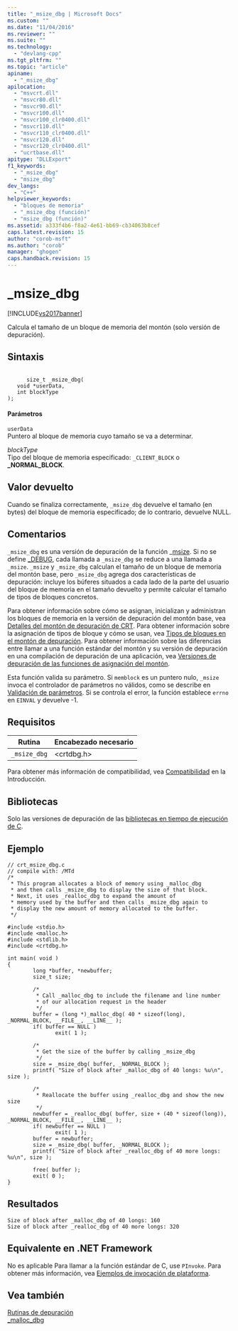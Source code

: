 ```yaml
---
title: "_msize_dbg | Microsoft Docs"
ms.custom: ""
ms.date: "11/04/2016"
ms.reviewer: ""
ms.suite: ""
ms.technology: 
  - "devlang-cpp"
ms.tgt_pltfrm: ""
ms.topic: "article"
apiname: 
  - "_msize_dbg"
apilocation: 
  - "msvcrt.dll"
  - "msvcr80.dll"
  - "msvcr90.dll"
  - "msvcr100.dll"
  - "msvcr100_clr0400.dll"
  - "msvcr110.dll"
  - "msvcr110_clr0400.dll"
  - "msvcr120.dll"
  - "msvcr120_clr0400.dll"
  - "ucrtbase.dll"
apitype: "DLLExport"
f1_keywords: 
  - "_msize_dbg"
  - "msize_dbg"
dev_langs: 
  - "C++"
helpviewer_keywords: 
  - "bloques de memoria"
  - "_msize_dbg (función)"
  - "msize_dbg (función)"
ms.assetid: a333f4b6-f8a2-4e61-bb69-cb34063b8cef
caps.latest.revision: 15
author: "corob-msft"
ms.author: "corob"
manager: "ghogen"
caps.handback.revision: 15
---
```

# _msize_dbg
[!INCLUDE[vs2017banner](../../assembler/inline/includes/vs2017banner.md)]

Calcula el tamaño de un bloque de memoria del montón \(solo versión de depuración\).  
  
## Sintaxis  
  
```  
  
      size_t _msize_dbg(  
   void *userData,  
   int blockType   
);  
```  
  
#### Parámetros  
 `userData`  
 Puntero al bloque de memoria cuyo tamaño se va a determinar.  
  
 *blockType*  
 Tipo del bloque de memoria especificado: `_CLIENT_BLOCK` o **\_NORMAL\_BLOCK**.  
  
## Valor devuelto  
 Cuando se finaliza correctamente, `_msize_dbg` devuelve el tamaño \(en bytes\) del bloque de memoria especificado; de lo contrario, devuelve NULL.  
  
## Comentarios  
 `_msize_dbg` es una versión de depuración de la función \_[msize](../../c-runtime-library/reference/msize.md).  Si no se define [\_DEBUG](../../c-runtime-library/debug.md), cada llamada a `_msize_dbg` se reduce a una llamada a `_msize`.  `_msize` y `_msize_dbg` calculan el tamaño de un bloque de memoria del montón base, pero `_msize_dbg` agrega dos características de depuración: incluye los búferes situados a cada lado de la parte del usuario del bloque de memoria en el tamaño devuelto y permite calcular el tamaño de tipos de bloques concretos.  
  
 Para obtener información sobre cómo se asignan, inicializan y administran los bloques de memoria en la versión de depuración del montón base, vea [Detalles del montón de depuración de CRT](../Topic/CRT%20Debug%20Heap%20Details.md).  Para obtener información sobre la asignación de tipos de bloque y cómo se usan, vea [Tipos de bloques en el montón de depuración](../Topic/CRT%20Debug%20Heap%20Details.md#BKMK_Types_of_blocks_on_the_debug_heap).  Para obtener información sobre las diferencias entre llamar a una función estándar del montón y su versión de depuración en una compilación de depuración de una aplicación, vea [Versiones de depuración de las funciones de asignación del montón](../Topic/Debug%20Versions%20of%20Heap%20Allocation%20Functions.md).  
  
 Esta función valida su parámetro.  Si `memblock` es un puntero nulo, `_msize` invoca el controlador de parámetros no válidos, como se describe en [Validación de parámetros](../../c-runtime-library/parameter-validation.md).  Si se controla el error, la función establece `errno` en `EINVAL` y devuelve \-1.  
  
## Requisitos  
  
|Rutina|Encabezado necesario|  
|------------|--------------------------|  
|`_msize_dbg`|\<crtdbg.h\>|  
  
 Para obtener más información de compatibilidad, vea [Compatibilidad](../../c-runtime-library/compatibility.md) en la Introducción.  
  
## Bibliotecas  
 Solo las versiones de depuración de las [bibliotecas en tiempo de ejecución de C](../../c-runtime-library/crt-library-features.md).  
  
## Ejemplo  
  
```  
// crt_msize_dbg.c  
// compile with: /MTd  
/*  
 * This program allocates a block of memory using _malloc_dbg  
 * and then calls _msize_dbg to display the size of that block.  
 * Next, it uses _realloc_dbg to expand the amount of  
 * memory used by the buffer and then calls _msize_dbg again to  
 * display the new amount of memory allocated to the buffer.  
 */  
  
#include <stdio.h>  
#include <malloc.h>  
#include <stdlib.h>  
#include <crtdbg.h>  
  
int main( void )  
{  
        long *buffer, *newbuffer;  
        size_t size;  
  
        /*   
         * Call _malloc_dbg to include the filename and line number  
         * of our allocation request in the header  
         */  
        buffer = (long *)_malloc_dbg( 40 * sizeof(long), _NORMAL_BLOCK, __FILE__, __LINE__ );  
        if( buffer == NULL )  
               exit( 1 );  
  
        /*   
         * Get the size of the buffer by calling _msize_dbg  
         */  
        size = _msize_dbg( buffer, _NORMAL_BLOCK );  
        printf( "Size of block after _malloc_dbg of 40 longs: %u\n", size );  
  
        /*   
         * Reallocate the buffer using _realloc_dbg and show the new size  
         */  
        newbuffer = _realloc_dbg( buffer, size + (40 * sizeof(long)), _NORMAL_BLOCK, __FILE__, __LINE__ );  
        if( newbuffer == NULL )  
               exit( 1 );  
        buffer = newbuffer;  
        size = _msize_dbg( buffer, _NORMAL_BLOCK );  
        printf( "Size of block after _realloc_dbg of 40 more longs: %u\n", size );  
  
        free( buffer );  
        exit( 0 );  
}  
```  
  
## Resultados  
  
```  
Size of block after _malloc_dbg of 40 longs: 160  
Size of block after _realloc_dbg of 40 more longs: 320  
```  
  
## Equivalente en .NET Framework  
 No es aplicable Para llamar a la función estándar de C, use `PInvoke`. Para obtener más información, vea [Ejemplos de invocación de plataforma](../Topic/Platform%20Invoke%20Examples.md).  
  
## Vea también  
 [Rutinas de depuración](../../c-runtime-library/debug-routines.md)   
 [\_malloc\_dbg](../../c-runtime-library/reference/malloc-dbg.md)